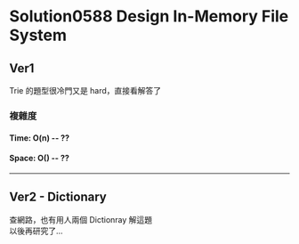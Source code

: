 # Solution0588 Design In-Memory File System

## Ver1

Trie 的題型很冷門又是 hard，直接看解答了

### 複雜度

#### Time: O(n) -- ??

#### Space: O() -- ??

---

## Ver2 - Dictionary

查網路，也有用人兩個 Dictionray 解這題  
以後再研究了...